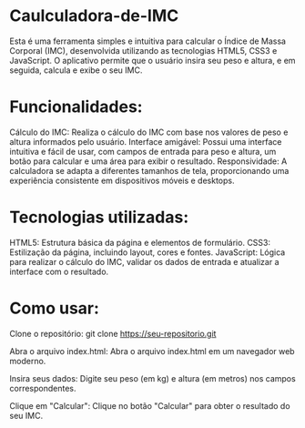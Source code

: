 # Caulculadora-de-IMC
Esta é uma ferramenta simples e intuitiva para calcular o Índice de Massa Corporal (IMC), desenvolvida utilizando as tecnologias HTML5, CSS3 e JavaScript. O aplicativo permite que o usuário insira seu peso e altura, e em seguida, calcula e exibe o seu IMC.

# Funcionalidades:

 Cálculo do IMC:
 Realiza o cálculo do IMC com base nos valores de peso e altura informados pelo usuário.
 Interface amigável:
 Possui uma interface intuitiva e fácil de usar, com campos de entrada para peso e altura, um botão para calcular e uma área para exibir o resultado.
 Responsividade:
 A calculadora se adapta a diferentes tamanhos de tela, proporcionando uma experiência consistente em dispositivos móveis e desktops.
    
# Tecnologias utilizadas:

HTML5: Estrutura básica da página e elementos de formulário.
CSS3: Estilização da página, incluindo layout, cores e fontes.
JavaScript: Lógica para realizar o cálculo do IMC, validar os dados de entrada e atualizar a interface com o resultado.

# Como usar:

Clone o repositório:
git clone https://seu-repositorio.git

Abra o arquivo index.html:
Abra o arquivo index.html em um navegador web moderno.

Insira seus dados:
Digite seu peso (em kg) e altura (em metros) nos campos correspondentes.

Clique em "Calcular":
Clique no botão "Calcular" para obter o resultado do seu IMC.


